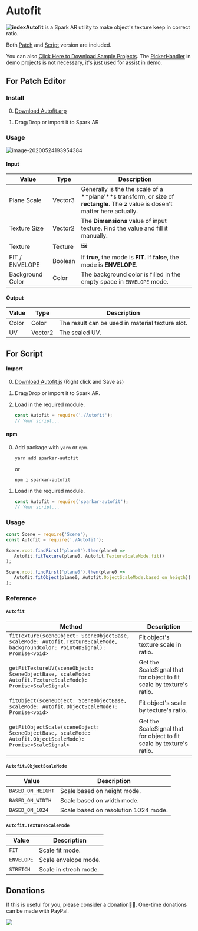 # Autofit 

**![index](https://github.com/pofulu/sparkar-autofit/blob/master/README.assets/index.gif?raw=true)Autofit** is a Spark AR utility to make object's texture keep in correct ratio. 

Both [Patch](#for-patch-editor) and [Script](#for-script) version are included.

You can also [Click Here to Download Sample Projects](https://yehonal.github.io/DownGit/#home?url=https://github.com/pofulu/sparkar-autofit/tree/master/AutofitDemo). The [PickerHandler](https://github.com/pofulu/sparkar-picker-handler) in demo projects is not necessary, it's just used for assist in demo.



## For Patch Editor

### Install

0. [Download Autofit.arp](https://raw.githubusercontent.com/pofulu/sparkar-autofit/master/AutofitDemo/patch-usage/patches/Autofit.arp)

1. Drag/Drop or import it to Spark AR

### Usage

![image-20200524193954384](https://github.com/pofulu/sparkar-autofit/blob/master/README.assets/patch-usage.png?raw=true)

#### Input

| Value            | Type    | Description                                                  |
| ---------------- | ------- | ------------------------------------------------------------ |
| Plane Scale      | Vector3 | Generally is the the scale of a **plane'**s transform, or size of **rectangle**. The **z** value is dosen't matter here actually. |
| Texture Size     | Vector2 | The **Dimensions** value of input texture. Find the value and fill it manually. |
| Texture          | Texture | 🖼️                                                            |
| FIT / ENVELOPE   | Boolean | If **true**, the mode is **FIT**. If **false**, the mode is **ENVELOPE**. |
| Background Color | Color   | The background color is filled in the empty space in `ENVELOPE` mode. |

#### Output

| Value | Type    | Description                                      |
| ----- | ------- | ------------------------------------------------ |
| Color | Color   | The result can be used in material texture slot. |
| UV    | Vector2 | The scaled UV.                                   |



## For Script 

#### Import

0. [Download Autofit.js](https://github.com/pofulu/sparkar-autofit/raw/master/Autofit.js) (Right click and Save as)

1. Drag/Drop or import it to Spark AR.

2. Load in the required module.

    ```javascript
    const Autofit = require('./Autofit');
    // Your script...
    ```


#### npm

0. Add package with `yarn` or `npm`.

    ```shell
    yarn add sparkar-autofit
    ```

    or

    ```shell
    npm i sparkar-autofit
    ```

1. Load in the required module.

    ```javascript
    const Autofit = require('sparkar-autofit');
    // Your script...
    ```

### Usage 

```javascript
const Scene = require('Scene');
const Autofit = require('./Autofit');

Scene.root.findFirst('plane0').then(plane0 =>
   Autofit.fitTexture(plane0, Autofit.TextureScaleMode.fit))
);

Scene.root.findFirst('plane0').then(plane0 =>
   Autofit.fitObject(plane0, Autofit.ObjectScaleMode.based_on_heigth))
);

```

### Reference

#### `Autofit`

| **Method**                                                   | Description                                                  |
| ------------------------------------------------------------ | ------------------------------------------------------------ |
| `fitTexture(sceneObject: SceneObjectBase, scaleMode: Autofit.TextureScaleMode, backgroundColor: Point4DSignal): Promise<void>` | Fit object's texture scale in ratio.                         |
| `getFitTextureUV(sceneObject: SceneObjectBase, scaleMode: Autofit.TextureScaleMode): Promise<ScaleSignal>` | Get the ScaleSignal that for object to fit scale by texture's ratio. |
| `fitObject(sceneObject: SceneObjectBase, scaleMode: Autofit.ObjectScaleMode): Promise<void>` | Fit object's scale by texture's ratio.                       |
| `getFitObjectScale(sceneObject: SceneObjectBase, scaleMode: Autofit.ObjectScaleMode): Promise<ScaleSignal>` | Get the ScaleSignal that for object to fit scale by texture's ratio. |

#### `Autofit.ObjectScaleMode`

| **Value** | Description                                                  |
| ---------- | --------- |
| `BASED_ON_HEIGHT` | Scale based on height mode. |
| `BASED_ON_WIDTH` | Scale based on width mode. |
| `BASED_ON_1024` | Scale based on resolution 1024 mode. |

#### `Autofit.TextureScaleMode`

| **Value** | Description                                                  |
| ---------- | --------- |
| `FIT` | Scale fit mode. |
| `ENVELOPE` | Scale envelope mode.  |
| `STRETCH` | Scale in strech mode. |

## Donations

If this is useful for you, please consider a donation🙏🏼. One-time donations can be made with PayPal.

[![](https://www.paypalobjects.com/en_US/i/btn/btn_donateCC_LG.gif)](https://www.paypal.com/cgi-bin/webscr?cmd=_s-xclick&hosted_button_id=HW99ESSALJZ36)

